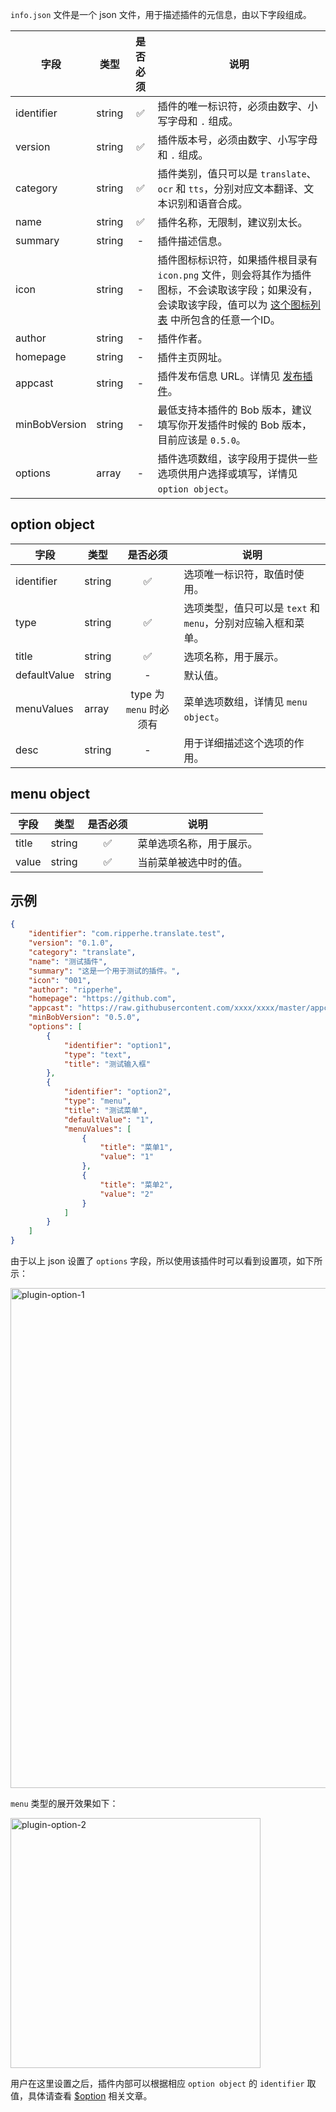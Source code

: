 `info.json` 文件是一个 json 文件，用于描述插件的元信息，由以下字段组成。

| 字段 | 类型 | 是否必须 | 说明 |
| --- | --- | :---: | --- |
| identifier | string | ✅ | 插件的唯一标识符，必须由数字、小写字母和 `.` 组成。 |
| version | string | ✅ | 插件版本号，必须由数字、小写字母和 `.` 组成。 |
| category | string | ✅ | 插件类别，值只可以是 `translate`、`ocr` 和 `tts`，分别对应文本翻译、文本识别和语音合成。 |
| name | string | ✅ | 插件名称，无限制，建议别太长。 |
| summary | string | - | 插件描述信息。 |
| icon | string | - | 插件图标标识符，如果插件根目录有 `icon.png` 文件，则会将其作为插件图标，不会读取该字段；如果没有，会读取该字段，值可以为 [这个图标列表](plugin/addition/icon.md) 中所包含的任意一个ID。 |
| author | string | - | 插件作者。 |
| homepage| string | - | 插件主页网址。 |
| appcast | string | - | 插件发布信息 URL。详情见 [发布插件](plugin/quickstart/publish.md)。 |
| minBobVersion | string | - | 最低支持本插件的 Bob 版本，建议填写你开发插件时候的 Bob 版本，目前应该是 `0.5.0`。 |
| options | array | - | 插件选项数组，该字段用于提供一些选项供用户选择或填写，详情见 `option object`。 |

## option object

| 字段 | 类型 | 是否必须 | 说明 |
| --- | --- | :---:| --- |
| identifier | string | ✅ | 选项唯一标识符，取值时使用。 |
| type | string | ✅ | 选项类型，值只可以是 `text` 和 `menu`，分别对应输入框和菜单。 |
| title | string | ✅ | 选项名称，用于展示。 |
| defaultValue | string | - | 默认值。 |
| menuValues | array | type 为 `menu` 时必须有 | 菜单选项数组，详情见 `menu object`。 |
| desc | string | - | 用于详细描述这个选项的作用。 |

## menu object

| 字段 | 类型 | 是否必须 | 说明 |
| --- | --- | :---: | --- |
| title | string | ✅ | 菜单选项名称，用于展示。 | 
| value | string | ✅ | 当前菜单被选中时的值。 |

## 示例

```json
{
    "identifier": "com.ripperhe.translate.test",
    "version": "0.1.0",
    "category": "translate",
    "name": "测试插件",
    "summary": "这是一个用于测试的插件。",
    "icon": "001",
    "author": "ripperhe",
    "homepage": "https://github.com",
    "appcast": "https://raw.githubusercontent.com/xxxx/xxxx/master/appcast.json",
    "minBobVersion": "0.5.0",
    "options": [
        {
            "identifier": "option1",
            "type": "text",
            "title": "测试输入框"
        },
        {
            "identifier": "option2",
            "type": "menu",
            "title": "测试菜单",
            "defaultValue": "1",
            "menuValues": [
                {
                    "title": "菜单1",
                    "value": "1"
                },
                {
                    "title": "菜单2",
                    "value": "2"
                }
            ]
        }
    ]
}
```

由于以上 json 设置了 `options` 字段，所以使用该插件时可以看到设置项，如下所示：

<img src="https://cdn.jsdelivr.net/gh/ripperhe/oss@master/2020/0807/plugin-option-1.png" alt="plugin-option-1" width="800" />

`menu` 类型的展开效果如下：

<img src="https://cdn.jsdelivr.net/gh/ripperhe/oss@master/2020/0807/plugin-option-2.png" alt="plugin-option-2" width="400" />

用户在这里设置之后，插件内部可以根据相应 `option object` 的 `identifier` 取值，具体请查看 [$option](plugin/api/option.md) 相关文章。








